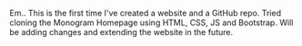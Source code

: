Em.. This is the first time I've created a website and a GitHub repo.
Tried cloning the Monogram Homepage using HTML, CSS, JS and Bootstrap.
Will be adding changes and extending the website in the future.
